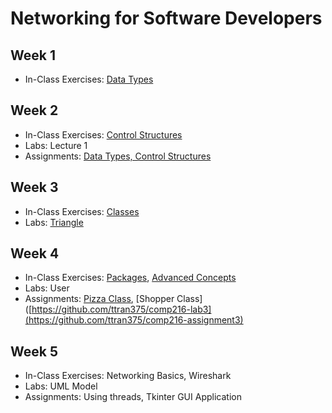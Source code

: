 # Networking for Software Developers

## Week 1

- In-Class Exercises: [Data Types](data-types)

## Week 2

- In-Class Exercises: [Control Structures](control-structures)
- Labs: Lecture 1
- Assignments: [Data Types, Control Structures](https://github.com/ttran375/comp216-assignment1)

## Week 3

- In-Class Exercises: [Classes](classes)
- Labs: [Triangle](https://github.com/ttran375/comp216-lab2)

## Week 4

- In-Class Exercises: [Packages](packages), [Advanced Concepts](advanced_concepts)
- Labs: User
- Assignments: [Pizza Class](https://github.com/ttran375/comp216-assignment2), [Shopper Class]([https://github.com/ttran375/comp216-lab3](https://github.com/ttran375/comp216-assignment3)

## Week 5

- In-Class Exercises: Networking Basics, Wireshark
- Labs: UML Model
- Assignments: Using threads, Tkinter GUI Application
